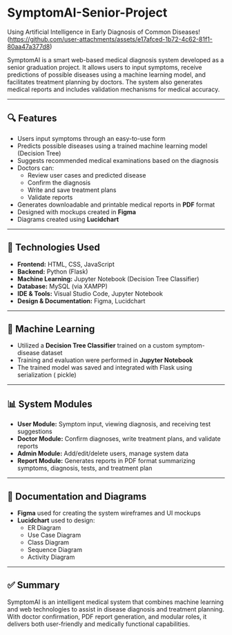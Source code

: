 # SymptomAI-Senior-Project
 Using Artificial Intelligence in Early Diagnosis of Common Diseases!
(https://github.com/user-attachments/assets/e17afced-1b72-4c62-81f1-80aa47a377d8)

 



SymptomAI is a smart web-based medical diagnosis system developed as a senior graduation project. It allows users to input symptoms, receive predictions of possible diseases using a machine learning model, and facilitates treatment planning by doctors. The system also generates medical reports and includes validation mechanisms for medical accuracy.

---

## 🔍 Features
- Users input symptoms through an easy-to-use form
- Predicts possible diseases using a trained machine learning model (Decision Tree)
- Suggests recommended medical examinations based on the diagnosis
- Doctors can:
  - Review user cases and predicted disease
  - Confirm the diagnosis
  - Write and save treatment plans
  - Validate reports
- Generates downloadable and printable medical reports in **PDF** format
- Designed with mockups created in **Figma**
- Diagrams created using **Lucidchart**

---

## 🔧 Technologies Used
- **Frontend:** HTML, CSS, JavaScript
- **Backend:** Python (Flask)
- **Machine Learning:** Jupyter Notebook (Decision Tree Classifier)
- **Database:** MySQL (via XAMPP)
- **IDE & Tools:** Visual Studio Code, Jupyter Notebook
- **Design & Documentation:** Figma, Lucidchart

---

## 🧠 Machine Learning
- Utilized a **Decision Tree Classifier** trained on a custom symptom-disease dataset
- Training and evaluation were performed in **Jupyter Notebook**
- The trained model was saved and integrated with Flask using serialization ( pickle)

---


## 📊 System Modules
- **User Module:** Symptom input, viewing diagnosis, and receiving test suggestions
- **Doctor Module:** Confirm diagnoses, write treatment plans, and validate reports
- **Admin Module:** Add/edit/delete users, manage system data
- **Report Module:** Generates reports in PDF format summarizing symptoms, diagnosis, tests, and treatment plan

---

## 📃 Documentation and Diagrams
- **Figma** used for creating the system wireframes and UI mockups
- **Lucidchart** used to design:
  - ER Diagram
  - Use Case Diagram
  - Class Diagram
  - Sequence Diagram
  - Activity Diagram

---

## ✅ Summary
SymptomAI is an intelligent medical system that combines machine learning and web technologies to assist in disease diagnosis and treatment planning. With doctor confirmation, PDF report generation, and modular roles, it delivers both user-friendly and medically functional capabilities.

